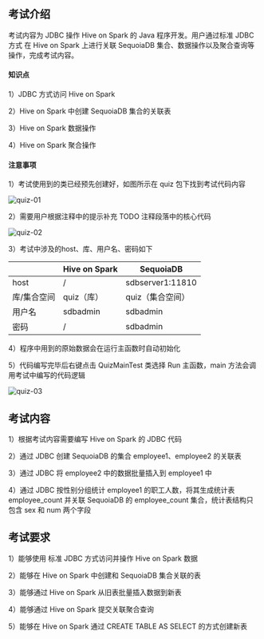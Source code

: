## 考试介绍

考试内容为 JDBC 操作 Hive on Spark 的 Java 程序开发。用户通过标准 JDBC 方式 在 Hive on Spark 上进行关联 SequoiaDB 集合、数据操作以及聚合查询等操作，完成考试内容。

#### 知识点

1）JDBC 方式访问 Hive on Spark

2）Hive on Spark 中创建 SequoiaDB 集合的关联表

3）Hive on Spark 数据操作

4）Hive on Spark 聚合操作

#### 注意事项

1）考试使用到的类已经预先创建好，如图所示在 quiz 包下找到考试代码内容

![quiz-01](https://doc.shiyanlou.com/courses/1738/1207281/a417b1b9e57d8872cd7d5ff50f5b10b1-0)

2）需要用户根据注释中的提示补充 TODO 注释段落中的核心代码

![quiz-02](https://doc.shiyanlou.com/courses/1738/1207281/43daf9cc02d4ba04ad4598df96ef41c7-0)

3）考试中涉及的host、库、用户名、密码如下

|             | Hive on Spark | SequoiaDB        |
| ----------- | ------------- | ---------------- |
| host        | /             | sdbserver1:11810 |
| 库/集合空间 | quiz（库）    | quiz（集合空间） |
| 用户名      | sdbadmin      | sdbadmin         |
| 密码        | /             | sdbadmin         |

4）程序中用到的原始数据会在运行主函数时自动初始化

5）代码编写完毕后右键点击 QuizMainTest 类选择 Run 主函数，main 方法会调用考试中编写的代码逻辑

![quiz-03](https://doc.shiyanlou.com/courses/1738/1207281/3fef1c7074a2ae5e29111b94c91d73bc-0)

## 考试内容

1）根据考试内容需要编写 Hive on Spark  的 JDBC 代码

2）通过 JDBC 创建 SequoiaDB  的集合 employee1、employee2 的关联表

3）通过 JDBC 将 employee2 中的数据批量插入到 employee1 中

4）通过 JDBC 按性别分组统计 employee1 的职工人数，将其生成统计表 employee_count 并关联 SequoiaDB 的 employee_count 集合，统计表结构只包含 sex 和 num 两个字段

## 考试要求

1）能够使用 标准 JDBC 方式访问并操作 Hive on Spark 数据

2）能够在 Hive on Spark 中创建和 SequoiaDB 集合关联的表

3）能够通过 Hive on Spark 从旧表批量插入数据到新表

4）能够通过 Hive on Spark 提交关联聚合查询

5）能够在 Hive on Spark 通过 CREATE TABLE AS SELECT 的方式创建新表
